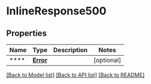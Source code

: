 # InlineResponse500

## Properties
Name | Type | Description | Notes
------------ | ------------- | ------------- | -------------
**** | [**Error**](Error.md) |  | [optional] 

[[Back to Model list]](../README.md#documentation-for-models) [[Back to API list]](../README.md#documentation-for-api-endpoints) [[Back to README]](../README.md)


